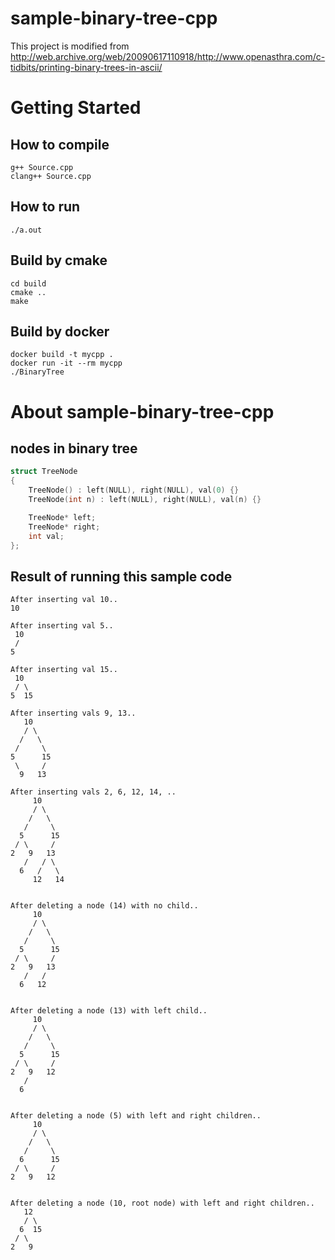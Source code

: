 # sample-binary-tree-cpp

This project is modified from http://web.archive.org/web/20090617110918/http://www.openasthra.com/c-tidbits/printing-binary-trees-in-ascii/

# Getting Started
## How to compile
```
g++ Source.cpp
clang++ Source.cpp 
```

## How to run
```
./a.out
```

## Build by cmake
```
cd build
cmake ..
make
```

## Build by docker
```
docker build -t mycpp .
docker run -it --rm mycpp
./BinaryTree
```

# About sample-binary-tree-cpp
## nodes in binary tree  
```cpp
struct TreeNode
{
    TreeNode() : left(NULL), right(NULL), val(0) {}
    TreeNode(int n) : left(NULL), right(NULL), val(n) {}

    TreeNode* left;
    TreeNode* right;
    int val;
};
```

## Result of running this sample code
```
After inserting val 10..
10

After inserting val 5..
 10
 /
5

After inserting val 15..
 10
 / \
5  15

After inserting vals 9, 13..
   10
   / \
  /   \
 /     \
5      15
 \     /
  9   13

After inserting vals 2, 6, 12, 14, ..
     10
     / \
    /   \
   /     \
  5      15
 / \     /
2   9   13
   /   / \
  6   /   \
     12   14


After deleting a node (14) with no child..
     10
     / \
    /   \
   /     \
  5      15
 / \     /
2   9   13
   /   /
  6   12


After deleting a node (13) with left child..
     10
     / \
    /   \
   /     \
  5      15
 / \     /
2   9   12
   /
  6


After deleting a node (5) with left and right children..
     10
     / \
    /   \
   /     \
  6      15
 / \     /
2   9   12


After deleting a node (10, root node) with left and right children..
   12
   / \
  6  15
 / \
2   9
```
